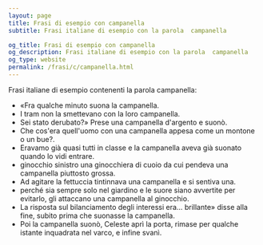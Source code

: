 ```yaml
---
layout: page
title: Frasi di esempio con campanella 
subtitle: Frasi italiane di esempio con la parola  campanella

og_title: Frasi di esempio con campanella 
og_description: Frasi italiane di esempio con la parola  campanella
og_type: website
permalink: /frasi/c/campanella.html
---
```


Frasi italiane di esempio contenenti la parola campanella:


- «Fra qualche minuto suona la campanella.
- I tram non la smettevano con la loro campanella.
- Sei stato derubato?» Prese una campanella d'argento e suonò.
- Che cos'era quell'uomo con una campanella appesa come un montone o un bue?.
- Eravamo già quasi tutti in classe e la campanella aveva già suonato quando lo vidi entrare.
- ginocchio sinistro una ginocchiera di cuoio da cui pendeva una campanella piuttosto grossa.
- Ad agitare la fettuccia tintinnava una campanella e si sentiva una.
- perché sia sempre solo nel giardino e le suore siano avvertite per evitarlo, gli attaccano una campanella al ginocchio.
- La risposta sul bilanciamento degli interessi era… brillante» disse alla fine, subito prima che suonasse la campanella.
- Poi la campanella suonò, Celeste aprì la porta, rimase per qualche istante inquadrata nel varco, e infine svanì.

